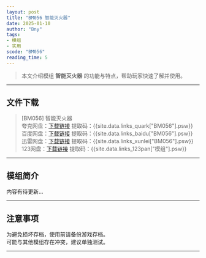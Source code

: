 ```yaml
---
layout: post
title: "BM056 智能灭火器"
date: 2025-01-10
author: "Bny"
tags: 
- 模组
- 实用
scode: "BM056"
reading_time: 5
---
```


> 本文介绍模组 **智能灭火器** 的功能与特点，帮助玩家快速了解并使用。

---

## 文件下载

> [BM056] 智能灭火器  
夸克网盘：[下载链接]({{site.data.links_quark["BM056"].url}}) 提取码：{{site.data.links_quark["BM056"].psw}}  
百度网盘：[下载链接]({{site.data.links_baidu["BM056"].url}}) 提取码：{{site.data.links_baidu["BM056"].psw}}  
迅雷网盘：[下载链接]({{site.data.links_xunlei["BM056"].url}}) 提取码：{{site.data.links_xunlei["BM056"].psw}}  
123网盘：[下载链接]({{site.data.links_123pan["模组"].url}}) 提取码：{{site.data.links_123pan["模组"].psw}}  

---

## 模组简介

>  
内容有待更新...  

---

## 注意事项

>  
为避免损坏存档，使用前请备份游戏存档。  
可能与其他模组存在冲突，建议单独测试。  

---

